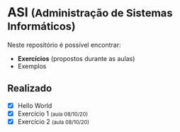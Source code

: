 # ASI <small>(Administração de Sistemas Informáticos)</small>

Neste repositório é possível encontrar:

- **Exercícios** (propostos durante as aulas)
- Exemplos


## Realizado

- [x] Hello World
- [x] Exercício 1 <small>(aula 08/10/20)</small>
- [x] Exercício 2 <small>(aula 08/10/20)</small>